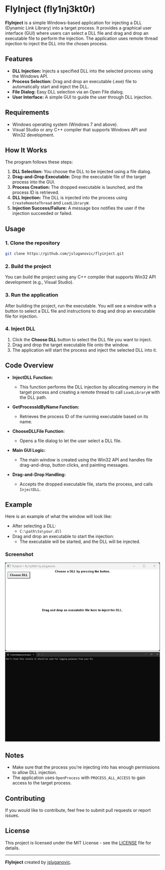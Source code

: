 # FlyInject (fly1nj3kt0r)

**FlyInject** is a simple Windows-based application for injecting a DLL (Dynamic Link Library) into a target process. It provides a graphical user interface (GUI) where users can select a DLL file and drag and drop an executable file to perform the injection. The application uses remote thread injection to inject the DLL into the chosen process.

## Features

- **DLL Injection:** Injects a specified DLL into the selected process using the Windows API.
- **Process Selection:** Drag and drop an executable (.exe) file to automatically start and inject the DLL.
- **File Dialog:** Easy DLL selection via an Open File dialog.
- **User Interface:** A simple GUI to guide the user through DLL injection.

## Requirements

- Windows operating system (Windows 7 and above).
- Visual Studio or any C++ compiler that supports Windows API and Win32 development.

## How It Works

The program follows these steps:

1. **DLL Selection:** You choose the DLL to be injected using a file dialog.
2. **Drag-and-Drop Executable:** Drop the executable file of the target process into the GUI.
3. **Process Creation:** The dropped executable is launched, and the process ID is retrieved.
4. **DLL Injection:** The DLL is injected into the process using `CreateRemoteThread` and `LoadLibraryW`.
5. **Injection Success/Failure:** A message box notifies the user if the injection succeeded or failed.

## Usage

### 1. Clone the repository

```bash
git clone https://github.com/jsluganovic/flyinject.git
```

### 2. Build the project

You can build the project using any C++ compiler that supports Win32 API development (e.g., Visual Studio).

### 3. Run the application

After building the project, run the executable. You will see a window with a button to select a DLL file and instructions to drag and drop an executable file for injection.

### 4. Inject DLL

1. Click the **Choose DLL** button to select the DLL file you want to inject.
2. Drag and drop the target executable file onto the window.
3. The application will start the process and inject the selected DLL into it.

## Code Overview

- **InjectDLL Function:**
  - This function performs the DLL injection by allocating memory in the target process and creating a remote thread to call `LoadLibraryW` with the DLL path.
  
- **GetProcessIdByName Function:**
  - Retrieves the process ID of the running executable based on its name.
  
- **ChooseDLLFile Function:**
  - Opens a file dialog to let the user select a DLL file.

- **Main GUI Logic:**
  - The main window is created using the Win32 API and handles file drag-and-drop, button clicks, and painting messages.
  
- **Drag-and-Drop Handling:**
  - Accepts the dropped executable file, starts the process, and calls `InjectDLL`.

## Example

Here is an example of what the window will look like:

- After selecting a DLL:
  - `C:\path\to\your.dll`
- Drag and drop an executable to start the injection:
  - The executable will be started, and the DLL will be injected.

### Screenshot
![FlyInject Example](./imgs/flyinject.png)
![FlyInject Example](./imgs/console.png)

## Notes

- Make sure that the process you're injecting into has enough permissions to allow DLL injection.
- The application uses `OpenProcess` with `PROCESS_ALL_ACCESS` to gain access to the target process.
  
## Contributing

If you would like to contribute, feel free to submit pull requests or report issues.

## License

This project is licensed under the MIT License - see the [LICENSE](LICENSE) file for details.

---

**FlyInject** created by [jsluganovic](https://github.com/jsluganovic).
